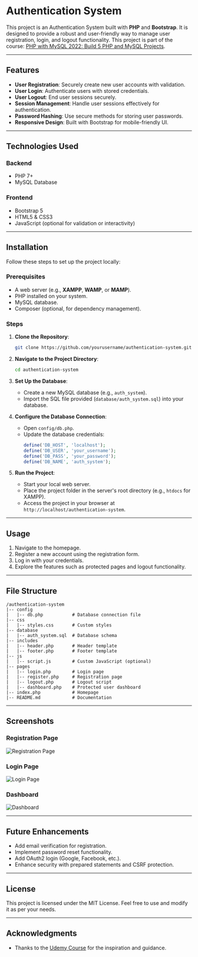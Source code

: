 # Authentication System

This project is an Authentication System built with **PHP** and **Bootstrap**. It is designed to provide a robust and user-friendly way to manage user registration, login, and logout functionality. This project is part of the course: [PHP with MySQL 2022: Build 5 PHP and MySQL Projects](https://www.udemy.com/course/php-with-mysql-2022-build-5-php-and-mysql-projects/learn/lecture/34090598#overview).

---

## Features

- **User Registration**: Securely create new user accounts with validation.
- **User Login**: Authenticate users with stored credentials.
- **User Logout**: End user sessions securely.
- **Session Management**: Handle user sessions effectively for authentication.
- **Password Hashing**: Use secure methods for storing user passwords.
- **Responsive Design**: Built with Bootstrap for mobile-friendly UI.

---

## Technologies Used

### Backend
- PHP 7+
- MySQL Database

### Frontend
- Bootstrap 5
- HTML5 & CSS3
- JavaScript (optional for validation or interactivity)

---

## Installation

Follow these steps to set up the project locally:

### Prerequisites
- A web server (e.g., **XAMPP**, **WAMP**, or **MAMP**).
- PHP installed on your system.
- MySQL database.
- Composer (optional, for dependency management).

### Steps
1. **Clone the Repository**:
   ```bash
   git clone https://github.com/yourusername/authentication-system.git
   ```

2. **Navigate to the Project Directory**:
   ```bash
   cd authentication-system
   ```

3. **Set Up the Database**:
   - Create a new MySQL database (e.g., `auth_system`).
   - Import the SQL file provided (`database/auth_system.sql`) into your database.

4. **Configure the Database Connection**:
   - Open `config/db.php`.
   - Update the database credentials:
     ```php
     define('DB_HOST', 'localhost');
     define('DB_USER', 'your_username');
     define('DB_PASS', 'your_password');
     define('DB_NAME', 'auth_system');
     ```

5. **Run the Project**:
   - Start your local web server.
   - Place the project folder in the server's root directory (e.g., `htdocs` for XAMPP).
   - Access the project in your browser at `http://localhost/authentication-system`.

---

## Usage

1. Navigate to the homepage.
2. Register a new account using the registration form.
3. Log in with your credentials.
4. Explore the features such as protected pages and logout functionality.

---

## File Structure
```
/authentication-system
|-- config
|   |-- db.php           # Database connection file
|-- css
|   |-- styles.css       # Custom styles
|-- database
|   |-- auth_system.sql  # Database schema
|-- includes
|   |-- header.php       # Header template
|   |-- footer.php       # Footer template
|-- js
|   |-- script.js        # Custom JavaScript (optional)
|-- pages
|   |-- login.php        # Login page
|   |-- register.php     # Registration page
|   |-- logout.php       # Logout script
|   |-- dashboard.php    # Protected user dashboard
|-- index.php            # Homepage
|-- README.md            # Documentation
```

---

## Screenshots

### Registration Page
![Registration Page](screenshots/registration.png)

### Login Page
![Login Page](screenshots/login.png)

### Dashboard
![Dashboard](screenshots/dashboard.png)

---

## Future Enhancements

- Add email verification for registration.
- Implement password reset functionality.
- Add OAuth2 login (Google, Facebook, etc.).
- Enhance security with prepared statements and CSRF protection.

---

## License
This project is licensed under the MIT License. Feel free to use and modify it as per your needs.

---

## Acknowledgments
- Thanks to the [Udemy Course](https://www.udemy.com/course/php-with-mysql-2022-build-5-php-and-mysql-projects/) for the inspiration and guidance.

